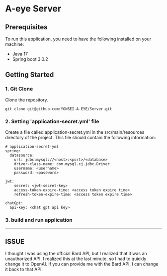 # A-eye Server

## Prerequisites
To run this application, you need to have the following installed on your machine:
- Java 17
- Spring boot 3.0.2

## Getting Started

### 1. Git Clone
Clone the repository.
````
git clone git@github.com:YONSEI-A-EYE/Server.git
````
### 2. Setting 'application-secret.yml' file
Create a file called application-secret.yml in the src/main/resources directory of the project. 
This file should contain the following information:
````
# application-secret-yml
spring:
  datasource:
    url: jdbc:mysql://<host>:<port>/<database>
    driver-class-name: com.mysql.cj.jdbc.Driver
    username: <username>
    password: <password>

jwt:
    secret: <jwt-secret-key>
    access-token-expire-time: <access token expire time>
    refresh-token-expire-time: <access token expire time>

chatGpt:
  api-key: <chat gpt api key>
````

### 3. build and run application

-----------
## ISSUE
I thought I was using the official Bard API, but I realized that it was an unauthorized API. 
I realized this at the last minute, so I had to quickly change it to OpenAI.
If you can provide me with the Bard API, I can change it back to that API.
